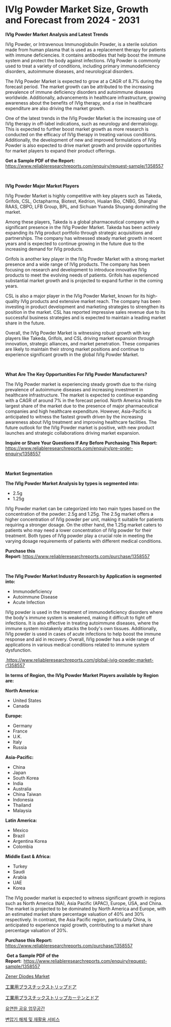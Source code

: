 <p><h1>IVIg Powder Market Size, Growth and Forecast from 2024 - 2031</h1></p><p><strong>IVIg Powder Market Analysis and Latest Trends</strong></p>
<p><p>IVIg Powder, or Intravenous Immunoglobulin Powder, is a sterile solution made from human plasma that is used as a replacement therapy for patients with immune deficiencies. It contains antibodies that help boost the immune system and protect the body against infections. IVIg Powder is commonly used to treat a variety of conditions, including primary immunodeficiency disorders, autoimmune diseases, and neurological disorders.</p><p>The IVIg Powder Market is expected to grow at a CAGR of 8.7% during the forecast period. The market growth can be attributed to the increasing prevalence of immune deficiency disorders and autoimmune diseases worldwide. Additionally, advancements in healthcare infrastructure, growing awareness about the benefits of IVIg therapy, and a rise in healthcare expenditure are also driving the market growth.</p><p>One of the latest trends in the IVIg Powder Market is the increasing use of IVIg therapy in off-label indications, such as neurology and dermatology. This is expected to further boost market growth as more research is conducted on the efficacy of IVIg therapy in treating various conditions. Additionally, the development of new and improved formulations of IVIg Powder is also expected to drive market growth and provide opportunities for market players to expand their product offerings.</p></p>
<p><strong>Get a Sample PDF of the Report:&nbsp;</strong> <a href="https://www.reliableresearchreports.com/enquiry/request-sample/1358557">https://www.reliableresearchreports.com/enquiry/request-sample/1358557</a></p>
<p>&nbsp;</p>
<p><strong>IVIg Powder Major Market Players</strong></p>
<p><p>IVIg Powder Market is highly competitive with key players such as Takeda, Grifols, CSL, Octapharma, Biotest, Kedrion, Hualan Bio, CNBG, Shanghai RAAS, CBPO, LFB Group, BPL, and Sichuan Yuanda Shuyang dominating the market. </p><p>Among these players, Takeda is a global pharmaceutical company with a significant presence in the IVIg Powder Market. Takeda has been actively expanding its IVIg product portfolio through strategic acquisitions and partnerships. The company has witnessed steady market growth in recent years and is expected to continue growing in the future due to the increasing demand for IVIg products.</p><p>Grifols is another key player in the IVIg Powder Market with a strong market presence and a wide range of IVIg products. The company has been focusing on research and development to introduce innovative IVIg products to meet the evolving needs of patients. Grifols has experienced substantial market growth and is projected to expand further in the coming years.</p><p>CSL is also a major player in the IVIg Powder Market, known for its high-quality IVIg products and extensive market reach. The company has been investing in product development and marketing strategies to strengthen its position in the market. CSL has reported impressive sales revenue due to its successful business strategies and is expected to maintain a leading market share in the future.</p><p>Overall, the IVIg Powder Market is witnessing robust growth with key players like Takeda, Grifols, and CSL driving market expansion through innovation, strategic alliances, and market penetration. These companies are likely to maintain their strong market positions and continue to experience significant growth in the global IVIg Powder Market.</p></p>
<p>&nbsp;</p>
<p><strong>What Are The Key Opportunities For IVIg Powder Manufacturers?</strong></p>
<p><p>The IVIg Powder market is experiencing steady growth due to the rising prevalence of autoimmune diseases and increasing investment in healthcare infrastructure. The market is expected to continue expanding with a CAGR of around 7% in the forecast period. North America holds the largest share of the market due to the presence of major pharmaceutical companies and high healthcare expenditure. However, Asia-Pacific is anticipated to witness the fastest growth driven by the increasing awareness about IVIg treatment and improving healthcare facilities. The future outlook for the IVIg Powder market is positive, with new product launches and strategic collaborations driving market expansion.</p></p>
<p><strong>Inquire or Share Your Questions If Any Before Purchasing This Report:</strong> <a href="https://www.reliableresearchreports.com/enquiry/pre-order-enquiry/1358557">https://www.reliableresearchreports.com/enquiry/pre-order-enquiry/1358557</a></p>
<p>&nbsp;</p>
<p><strong>Market Segmentation</strong></p>
<p><strong>The IVIg Powder Market Analysis by types is segmented into:</strong></p>
<p><ul><li>2.5g</li><li>1.25g</li></ul></p>
<p><p>IVIg Powder market can be categorized into two main types based on the concentration of the powder: 2.5g and 1.25g. The 2.5g market offers a higher concentration of IVIg powder per unit, making it suitable for patients requiring a stronger dosage. On the other hand, the 1.25g market caters to patients who may need a lower concentration of IVIg powder for their treatment. Both types of IVIg powder play a crucial role in meeting the varying dosage requirements of patients with different medical conditions.</p></p>
<p><strong>Purchase this Report:&nbsp;</strong><a href="https://www.reliableresearchreports.com/purchase/1358557">https://www.reliableresearchreports.com/purchase/1358557</a></p>
<p>&nbsp;</p>
<p><strong>The IVIg Powder Market Industry Research by Application is segmented into:</strong></p>
<p><ul><li>Immunodeficiency</li><li>Autoimmune Disease</li><li>Acute Infection</li></ul></p>
<p><p>IVIg powder is used in the treatment of immunodeficiency disorders where the body's immune system is weakened, making it difficult to fight off infections. It is also effective in treating autoimmune diseases, where the immune system mistakenly attacks the body's own tissues. Additionally, IVIg powder is used in cases of acute infections to help boost the immune response and aid in recovery. Overall, IVIg powder has a wide range of applications in various medical conditions related to immune system dysfunction.</p></p>
<p><a href="https://www.reliableresearchreports.com/global-ivig-powder-market-r1358557">&nbsp;https://www.reliableresearchreports.com/global-ivig-powder-market-r1358557</a></p>
<p><strong>In terms of Region, the IVIg Powder Market Players available by Region are:</strong></p>
<p>
    <p> <strong> North America: </strong>
        <ul>
            <li>United States</li>
            <li>Canada</li>
        </ul>
        </p> 
    <p> <strong> Europe: </strong>
        <ul>
            <li>Germany</li>
            <li>France</li>
            <li>U.K.</li>
            <li>Italy</li>
            <li>Russia</li>
        </ul>
        </p> 
    <p> <strong> Asia-Pacific: </strong>
        <ul>
            <li>China</li>
            <li>Japan</li>
            <li>South Korea</li>
            <li>India</li>
            <li>Australia</li>
            <li>China Taiwan</li>
            <li>Indonesia</li>
            <li>Thailand</li>
            <li>Malaysia</li>
        </ul>
        </p> 
    <p> <strong> Latin America: </strong>
        <ul>
            <li>Mexico</li>
            <li>Brazil</li>
            <li>Argentina Korea</li>
            <li>Colombia</li>
        </ul>
        </p> 
    <p> <strong> Middle East & Africa: </strong>
        <ul>
            <li>Turkey</li>
            <li>Saudi</li>
            <li>Arabia</li>
            <li>UAE</li>
            <li>Korea</li>
        </ul>
    </p>
    </p>
<p><p>The IVIg powder market is expected to witness significant growth in regions such as North America (NA), Asia Pacific (APAC), Europe, USA, and China. The market is projected to be dominated by North America and Europe, with an estimated market share percentage valuation of 40% and 30% respectively. In contrast, the Asia Pacific region, particularly China, is anticipated to experience rapid growth, contributing to a market share percentage valuation of 20%.</p></p>
<p><strong>Purchase this Report: </strong><a href="https://www.reliableresearchreports.com/purchase/1358557">https://www.reliableresearchreports.com/purchase/1358557</a></p>
<p>&nbsp;<strong>Get a Sample PDF of the Report:&nbsp;&nbsp;</strong><a href="https://www.reliableresearchreports.com/enquiry/request-sample/1358557">https://www.reliableresearchreports.com/enquiry/request-sample/1358557</a></p>
<p><strong></strong></p>
<p><p><a href="https://issuu.com/reportprime-2/docs/zener-diodes-market-size-2030.pptx">Zener Diodes Market</a></p><p><a href="https://github.com/SkylarReilly36/Market-Research-Report-List-1/blob/main/213692289001.md">工業用プラスチックストリップドア</a></p><p><a href="https://github.com/JaydaWisoky2014/Market-Research-Report-List-1/blob/main/983147389000.md">工業用プラスチックストリップカーテンとドア</a></p><p><a href="https://github.com/valroy852/Market-Research-Report-List-1/blob/main/291413081594.md">유연한 공유 업무공간</a></p><p><a href="https://github.com/royErdmtyan906778/Market-Research-Report-List-1/blob/main/823763581593.md">변압기 해체 및 재활용 서비스</a></p></p>